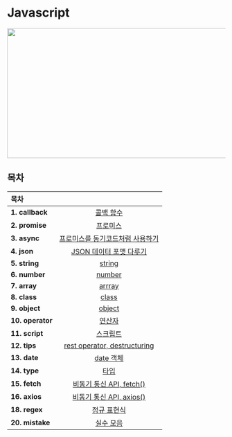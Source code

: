 # Javascript

<p align='center'>
    <img src="https://user-images.githubusercontent.com/76730867/154012678-848d08de-f65e-44a1-a436-3da97c3690b6.png" width="600" height="300"/>
</p>

## 목차

| 목차              |                                              |
| :--------------- | :------------------------------------------: |
| **1. callback**  |            [콜백 함수][junha-01]               |
| **2. promise**   |             [프로미스][junha-02]               |
| **3. async**     | [프로미스를 동기코드처럼 사용하기][junha-03]          |
| **4. json**      |     [JSON 데이터 포맷 다루기][junha-04]           |
| **5. string**    |              [string][junha-05]              |
| **6. number**    |              [number][junha-06]              |
| **7. array**     |              [arrray][junha-07]              |
| **8. class**     |              [class][junha-08]               |
| **9. object**    |              [object][junha-09]              |
| **10. operator** |              [연산자][junha-10]              |
| **11. script**   |             [스크립트][junha-11]             |
| **12. tips**     |   [rest operator, destructuring][junha-12]   |
| **13. date**     |            [date 객체][junha-13]             |
| **14. type**     |               [타입][junha-14]               |
| **15. fetch**    |     [비동기 통신 API, fetch()][junha-15]     |
| **16. axios**    |     [비동기 통신 API, axios()][junha-16]     |
| **18. regex**    |           [정규 표현식][junha-18]            |
| **20. mistake**  |            [실수 모음][junha-20]             |

[junha-01]: https://github.com/projectkorea/Akashic-MD/tree/mainjavascript/notes/1.callback.md
[junha-02]: https://github.com/projectkorea/Akashic-MD/tree/mainjavascript/notes/2.promise.md
[junha-03]: https://github.com/projectkorea/Akashic-MD/tree/mainjavascript/notes/3.async.md
[junha-04]: https://github.com/projectkorea/Akashic-MD/tree/mainjavascript/notes/4.json.md
[junha-05]: https://github.com/projectkorea/Akashic-MD/tree/mainjavascript/notes/5.string.md
[junha-06]: https://github.com/projectkorea/Akashic-MD/tree/mainjavascript/notes/6.number.md
[junha-07]: https://github.com/projectkorea/Akashic-MD/tree/mainjavascript/notes/7.array.md
[junha-08]: https://github.com/projectkorea/Akashic-MD/tree/mainjavascript/notes/8.class.md
[junha-09]: https://github.com/projectkorea/Akashic-MD/tree/mainjavascript/notes/9.object.md
[junha-10]: https://github.com/projectkorea/Akashic-MD/tree/mainjavascript/notes/10.operator.md
[junha-11]: https://github.com/projectkorea/Akashic-MD/tree/mainjavascript/notes/11.script.md
[junha-12]: https://github.com/projectkorea/Akashic-MD/tree/mainjavascript/notes/12.tips.md
[junha-13]: https://github.com/projectkorea/Akashic-MD/tree/mainjavascript/notes/13.date.md
[junha-14]: https://github.com/projectkorea/Akashic-MD/tree/mainjavascript/notes/14.type.md
[junha-15]: https://github.com/projectkorea/Akashic-MD/tree/mainjavascript/notes/15.fetch.md
[junha-16]: https://github.com/projectkorea/Akashic-MD/tree/mainjavascript/notes/16.axios.md
[junha-18]: https://github.com/projectkorea/Akashic-MD/tree/mainjavascript/notes/18.regex.md
[junha-20]: https://github.com/projectkorea/Akashic-MD/tree/mainjavascript/notes/20.mistake.md
